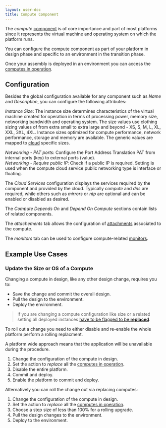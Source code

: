 ```yaml
---
layout: user-doc
title: Compute Component
---
```


The _compute_ [component](./components.html) is of core importance and part of most platforms since it
represents the virtual machine and operating system on which the platform runs.

You can configure the compute component as part of your platform in design phase and specific to an environment in the
transition phase.

Once your assembly is deployed in an environment you can access the [computes in operation](../operation/compute.html).

## Configuration

Besides the global configuration available for any component such as _Name_ and _Description_, you can configure the
following attributes:

_Instance Size_: The instance size determines characteristics of the virtual machine created for operation in terms of
processing power, memory size, networking bandwidth and operating system. The size values use clothing sizing values 
of from extra small to extra large and beyond - XS, S, M, L, XL, XXL, 3XL, 4XL. Instance sizes optimized for compute
performance, network performance, storage and memory are available. The generic values are mapped to 
[cloud](../account/clouds.html) specific sizes.

_Networking - PAT ports_: Configure the Port Address Translation PAT from internal ports (key) to external ports
(value). <br/>
_Networking - Require public IP_: Check if a public IP is required. Setting is used when the compute cloud service
public networking type is interface or floating.<br/>

The _Cloud Services_ configuration displays the services required by the component and provided by the cloud. Typically
_compute_ and _dns_ are required, while others such as _mirrors_ or _ntp_ are optional and can be enabled or disabled
as desired.

The _Compute Depends On_ and _Depend On Compute_ sections contain lists of related components.

The _attachements_ tab allows the configuration of [attachments](./attachments.html) associated to the compute.

The _monitors_ tab can be used to configure compute-related [monitors](../operation/monitors.html).


## Example Use Cases

### Update the Size or OS of a Compute

Changing a compute in design, like any other design change, requires you to:

- Save the change and commit the overall design.
- Pull the design to the environment.
- Deploy the environment.

> <i class="fa fa-exclamation fa-5x orange"></i> If you are changing a compute configuration like size or a related
setting all deployed instances [have to be flagged to be __replaced__](../operation/compute.html).

To roll out a change you need to either disable and re-enable the whole platform perform a rolling replacment.

A platform wide approach means that the application will be unavailable during the procedure.

1. Change the configuration of the compute in design.
2. Set the action to  _replace_ all the [computes in operation](../operation/compute.html).
3. Disable the entire platform.
4. Commit and deploy.
5. Enable the platform to commit and deploy.

Alternatively you can roll the change out via replacing computes:

1. Change the configuration of the compute in design.
2. Set the action to  _replace_ all the [computes in operation](../operation/compute.html).
3. Choose a step size of less than 100% for a rolling upgrade.
4. Pull the design changes to the environment.
5. Deploy to the environment.
